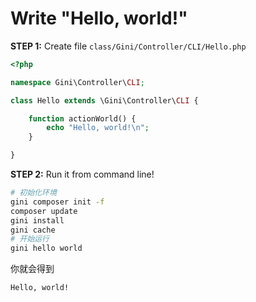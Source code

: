 # Write "Hello, world!"

**STEP 1:** Create file `class/Gini/Controller/CLI/Hello.php`

```php
<?php

namespace Gini\Controller\CLI;

class Hello extends \Gini\Controller\CLI {

    function actionWorld() {
        echo "Hello, world!\n";
    }

}
```

**STEP 2:** Run it from command line!

```bash
# 初始化环境
gini composer init -f
composer update
gini install
gini cache
# 开始运行
gini hello world
```

你就会得到

```bash
Hello, world!
```



